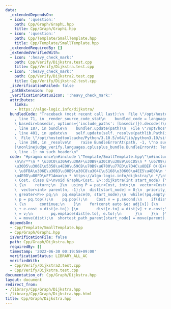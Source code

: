 ```yaml
---
data:
  _extendedDependsOn:
  - icon: ':question:'
    path: Cpp/Graph/GraphL.hpp
    title: Cpp/Graph/GraphL.hpp
  - icon: ':question:'
    path: Cpp/Template/SmallTemplate.hpp
    title: Cpp/Template/SmallTemplate.hpp
  _extendedRequiredBy: []
  _extendedVerifiedWith:
  - icon: ':heavy_check_mark:'
    path: Cpp/Verify/Dijkstra.test.cpp
    title: Cpp/Verify/Dijkstra.test.cpp
  - icon: ':heavy_check_mark:'
    path: Cpp/Verify/Dijkstra2.test.cpp
    title: Cpp/Verify/Dijkstra2.test.cpp
  _isVerificationFailed: false
  _pathExtension: hpp
  _verificationStatusIcon: ':heavy_check_mark:'
  attributes:
    links:
    - https://algo-logic.info/dijkstra/
  bundledCode: "Traceback (most recent call last):\n  File \"/opt/hostedtoolcache/Python/3.10.5/x64/lib/python3.10/site-packages/onlinejudge_verify/documentation/build.py\"\
    , line 71, in _render_source_code_stat\n    bundled_code = language.bundle(stat.path,\
    \ basedir=basedir, options={'include_paths': [basedir]}).decode()\n  File \"/opt/hostedtoolcache/Python/3.10.5/x64/lib/python3.10/site-packages/onlinejudge_verify/languages/cplusplus.py\"\
    , line 187, in bundle\n    bundler.update(path)\n  File \"/opt/hostedtoolcache/Python/3.10.5/x64/lib/python3.10/site-packages/onlinejudge_verify/languages/cplusplus_bundle.py\"\
    , line 401, in update\n    self.update(self._resolve(pathlib.Path(included), included_from=path))\n\
    \  File \"/opt/hostedtoolcache/Python/3.10.5/x64/lib/python3.10/site-packages/onlinejudge_verify/languages/cplusplus_bundle.py\"\
    , line 260, in _resolve\n    raise BundleErrorAt(path, -1, \"no such header\"\
    )\nonlinejudge_verify.languages.cplusplus_bundle.BundleErrorAt: Template/SmallTemplate.hpp:\
    \ line -1: no such header\n"
  code: "#pragma once\n#include \"Template/SmallTemplate.hpp\"\n#include \"Graph/GraphL.hpp\"\
    \n\n/**\n * \u30C0\u30A4\u30AF\u30B9\u30C8\u30E9\u6CD5\n * \u6709\u5411\u30B0\u30E9\
    \u30D5\u306E\u5358\u4E00\u59CB\u70B9\u6700\u77ED\u7D4C\u8DEF O((E+V)logV)\n *\
    \ \u8FBA\u306E\u30B3\u30B9\u30C8\u304C\u5168\u30660\u4EE5\u4E0A\n * \u5230\u9054\
    \u4E0D\u80FD\uFF1Amax\n * https://algo-logic.info/dijkstra/\n */\ntemplate<class\
    \ Cost, class E>\nvoid GraphL<Cost, E>::dijkstra(int start_node) {\n  if(shortest_path_dist.count(start_node))\
    \ {\n    return;\n  }\n  using P = pair<Cost, int>;\n  vector<Cost> dist(n, GraphL::UNREACHABLE);\n\
    \  vector<int> parent(n, -1);\n  dist[start_node] = 0;\n  priority_queue<P, vector<P>,\
    \ greater<P>> pq;\n  pq.emplace(0, start_node);\n  while(!pq.empty()) {\n    P\
    \ p = pq.top();\n    pq.pop();\n    Cost v = p.second;\n    if(dist[v] < p.first)\
    \ {\n      continue;\n    }\n    for(const auto &e: adj[v]) {\n      if(dist[v]\
    \ + e.cost < dist[e.to]) {\n        dist[e.to] = dist[v] + e.cost;\n        parent[e.to]\
    \ = v;\n        pq.emplace(dist[e.to], e.to);\n      }\n    }\n  }\n  shortest_path_dist[start_node]\
    \ = move(dist);\n  shortest_path_parent[start_node] = move(parent);\n}"
  dependsOn:
  - Cpp/Template/SmallTemplate.hpp
  - Cpp/Graph/GraphL.hpp
  isVerificationFile: false
  path: Cpp/Graph/Dijkstra.hpp
  requiredBy: []
  timestamp: '2022-06-30 00:19:58+09:00'
  verificationStatus: LIBRARY_ALL_AC
  verifiedWith:
  - Cpp/Verify/Dijkstra2.test.cpp
  - Cpp/Verify/Dijkstra.test.cpp
documentation_of: Cpp/Graph/Dijkstra.hpp
layout: document
redirect_from:
- /library/Cpp/Graph/Dijkstra.hpp
- /library/Cpp/Graph/Dijkstra.hpp.html
title: Cpp/Graph/Dijkstra.hpp
---
```

